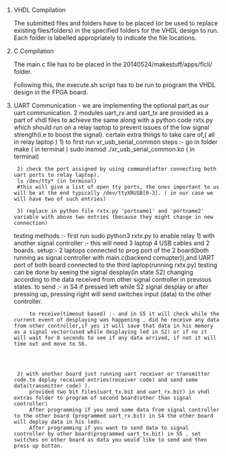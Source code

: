 1.	VHDL Compilation

	The submitted files and folders have to be placed (or be used to replace existing files/folders) in the specified folders for the VHDL design to run. Each folder is labelled appropriately to indicate the file locations.


2.	C Compilation

	The main.c file has to be placed in the 20140524/makestuff/apps/flcli/ folder.

	Following this, the execute.sh script has to be run to program the VHDL design in the FPGA board.

3. UART Communication -
	we are implementing the optional part,as our uart communication.
	2 modules uart_rx and uart_tx are provided as a part of vhdl files to achieve the same along with a python code rxtx.py which should run on a relay laptop to prevent issues of the low signal strength(i.e to boost the signal).
	certain extra things to take care of,( all in relay laptop )
		1) to first run xr_usb_serial_common
		steps :- go in folder
		          make ( in terminal )
		          sudo insmod	 ./xr_usb_serial_common.ko ( in terminal)

		2) check the port assigned by using command(after connecting both uart ports to relay laptop).	
		ls /dev/tty* (in terminal)
		#this will give a list of open tty ports, the ones important to us will be at the end typically /dev/ttyXRUSB[0-3]. ( in our case we will have two of such entries)
		
		3) replace in python file rxtx.py 'portname1' and 'portname2' variable with above two entries (because they might change in new connection)
		
	testing methods :-
		first run sudo python3 rxtx.py to enable relay
		1) with another signal controller :- 
			this will need 3 laptop 4 USB cables and 2 boards.
		setup:-	2 laptops connected to prog port of the 2 board(both running as signal controller with main.c(backend comupter)),and UART port of both board connected to the third laptop(running rxtx.py)
			testing can be done by seeing the signal desplay(in state S2) changing according to  the data received from other signal controller in previous states.
			to send :- in S4 if pressed left while S2 signal desplay or after pressing up,
			pressing right will send switches input (data) to the other controller.
			
			to receive(timeout based) :- and in S5 it will check while the current event of desplaying was happening , did he receive any data from other controller,if yes it will save that data in his memory as a signal vector(used while desplaying led in S2) or if no it will wait for 8 seconds to see if any data arrived, if not it will time out and move to S6.
  
				 
			

		2) with another board just running uart receiver or transmitter code.to deplay received entries(receiver code) and send some data(transmitter code) ).
			provided two bit files(uart_tx.bit and uart_rx.bit) in vhdl extras folder to program of second board(other than signal controller)
			After programming if you send some data from signal controller to the other board (programmed uart_rx.bit) in S4 the other board will deplay data in his leds.
			After programming if you want to send data to signal controller by other board(programmed uart_tx.bit) in S5 , set switches on other board as data you would like to send and then press up button.


		 
				 
	
